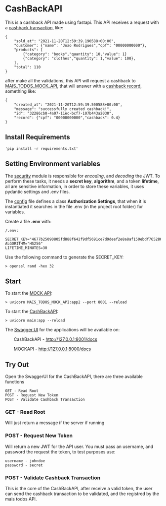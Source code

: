 <h1> CashBackAPI </h1>

This is a cashback API made using fastapi. This API receives a request with a [cashback transaction](models.py), like:

    {
        "sold_at": "2021-11-20T12:59:39.190588+00:00",
        "customer": {"name": "Joao Rodrigues","cpf": "00000000000"},
        "products": [
            {"category": "books","quantity": 10,"value": 1}
            {"category": "clothes","quantity": 1,"value": 100},
        ],
        "total": 110
    }

after make all the validations, this API will request a cashback to [MAIS_TODOS_MOCK_API](MAIS_TODOS_MOCK_API.py), that will answer with a [cashback record](models.py), something like:

    {
        "created_at": "2021-11-20T12:59:39.500588+00:00",
        "message": "successfully created cashback!",
        "id": "32286cb0-4a07-11ec-bcf7-107b443a2030",
        "record": {"cpf": "00000000000","cashback": 0.4}
    }

<h2> Install Requirements </h2>

    'pip install -r requirements.txt'

<h2> Setting Environment variables </h2>

The [security](security) module is responsible for _encoding_, and _decoding_ the JWT. To perform these tasks, it needs a **secret key**, **algorithm**, and a token **lifetime**, all are sensitive information, in order to store these variables, it uses pydantic settings and .env files.

The [config](config.py) file defines a class **Authorization Settings**, that when it is instantiated it searches in the file .env (in the project root folder) for variables.

Create a file **.env** with:

    /.env:

    SECRET_KEY="4677b25090805fd888f642f9df5691ce7d9deef2e8a8af150ebdf765286fa87e"
    ALGORITHM="HS256"
    LIFETIME_MINUTES=30

Use the following command to generate the SECRET_KEY:

    > openssl rand -hex 32



<h2> Start </h2>

To start the [MOCK API](MAIS_TODOS_MOCK_API.py):

    > uvicorn MAIS_TODOS_MOCK_API:app2 --port 8001 --reload


To start the [CashBackAPI](main.py):


    > uvicorn main:app --reload

The [Swagger UI](https://swagger.io/tools/swagger-ui/) for the applications will be available on:

&emsp;&emsp;CashBackAPI - http://127.0.0.1:8001/docs 

&emsp;&emsp;MOCKAPI - http://127.0.0.1:8000/docs

<h2> Try Out </h2>

Open the SwaggerUI for the CashBackAPI, there are three available functions

    GET - Read Root
    POST - Request New Token
    POST - Validate Cashback Transaction

<h3> GET - Read Root </h3>

Will just return a message if the server if running

<h3> POST - Request New Token </h3>

Will return a new JWT for the API user. You must pass an username, and password the request the token, to test purposes use:

    username - johndoe
    password - secret

<h3>  POST - Validate Cashback Transaction </h3>

This is the core of the CashBackAPI, after receive a valid token, the user can send the cashback transaction to be validated, and the registred by the mais todos API.
